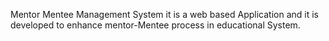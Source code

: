 Mentor Mentee Management System
it is a web based Application and it is developed to enhance mentor-Mentee process in educational System.
